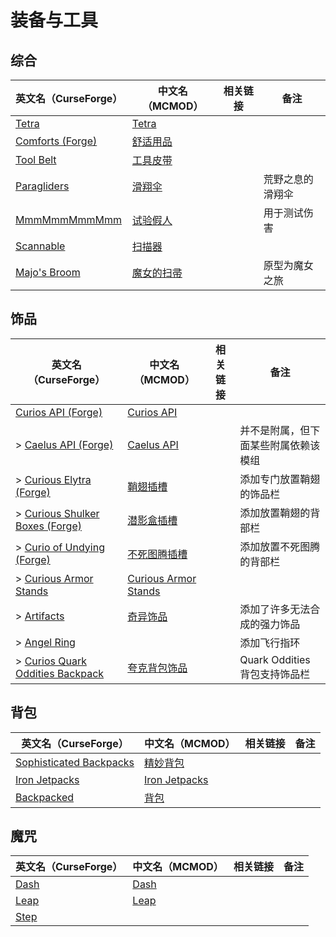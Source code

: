 # 装备与工具

## 综合

| 英文名（CurseForge）                                                      | 中文名（MCMOD）                                    | 相关链接 | 备注             |
| ------------------------------------------------------------------------- | -------------------------------------------------- | -------- | ---------------- |
| [Tetra](https://www.curseforge.com/minecraft/mc-mods/tetra)               | [Tetra](https://www.mcmod.cn/class/2018.html)      |          |                  |
| [Comforts (Forge)](https://www.curseforge.com/minecraft/mc-mods/comforts) | [舒适用品](https://www.mcmod.cn/class/2107.html)   |          |                  |
| [Tool Belt](https://www.curseforge.com/minecraft/mc-mods/tool-belt)       | [工具皮带](https://www.mcmod.cn/class/2649.html)   |          |                  |
| [Paragliders](https://www.curseforge.com/minecraft/mc-mods/paragliders)   | [滑翔伞](https://www.mcmod.cn/class/1344.html)     |          | 荒野之息的滑翔伞 |
| [MmmMmmMmmMmm](https://www.curseforge.com/minecraft/mc-mods/mmmmmmmmmmmm) | [试验假人](https://www.mcmod.cn/class/1139.html)   |          | 用于测试伤害     |
| [Scannable](https://www.curseforge.com/minecraft/mc-mods/scannable)       | [扫描器](https://www.mcmod.cn/class/791.html)      |          |                  |
| [Majo's Broom](https://www.curseforge.com/minecraft/mc-mods/majos-broom)  | [魔女的扫帚](https://www.mcmod.cn/class/3911.html) |          | 原型为魔女之旅   |

## 饰品

| 英文名（CurseForge）                                                                                            | 中文名（MCMOD）                                              | 相关链接 | 备注                                 |
| --------------------------------------------------------------------------------------------------------------- | ------------------------------------------------------------ | -------- | ------------------------------------ |
| [Curios API (Forge)](https://www.curseforge.com/minecraft/mc-mods/curios)                                       | [Curios API](https://www.mcmod.cn/class/2029.html)           |          |                                      |
| > [Caelus API (Forge)](https://www.curseforge.com/minecraft/mc-mods/caelus)                                     | [Caelus API](https://www.mcmod.cn/class/2458.html)           |          | 并不是附属，但下面某些附属依赖该模组 |
| > [Curious Elytra (Forge)](https://www.curseforge.com/minecraft/mc-mods/curious-elytra)                         | [鞘翅插槽](https://www.mcmod.cn/class/3923.html)             |          | 添加专门放置鞘翅的饰品栏             |
| > [Curious Shulker Boxes (Forge)](https://www.curseforge.com/minecraft/mc-mods/curious-shulker-boxes)           | [潜影盒插槽](https://www.mcmod.cn/class/3958.html)           |          | 添加放置鞘翅的背部栏                 |
| > [Curio of Undying (Forge)](https://www.curseforge.com/minecraft/mc-mods/curio-of-undying)                     | [不死图腾插槽](https://www.mcmod.cn/class/2236.html)         |          | 添加放置不死图腾的背部栏             |
| > [Curious Armor Stands](https://www.curseforge.com/minecraft/mc-mods/curious-armor-stands)                     | [Curious Armor Stands](https://www.mcmod.cn/class/3984.html) |          |                                      |
| > [Artifacts](https://www.curseforge.com/minecraft/mc-mods/artifacts)                                           | [奇异饰品](https://www.mcmod.cn/class/2821.html)             |          | 添加了许多无法合成的强力饰品         |
| > [Angel Ring](https://www.curseforge.com/minecraft/mc-mods/angel-ring)                                         |                                                              |          | 添加飞行指环                         |
| > [Curios Quark Oddities Backpack](https://www.curseforge.com/minecraft/mc-mods/curios-quark-oddities-backpack) | [夸克背包饰品](https://www.mcmod.cn/class/3913.html)         |          | Quark Oddities 背包支持饰品栏        |

## 背包

| 英文名（CurseForge）                                                                            | 中文名（MCMOD）                                       | 相关链接 | 备注 |
| ----------------------------------------------------------------------------------------------- | ----------------------------------------------------- | -------- | ---- |
| [Sophisticated Backpacks](https://www.curseforge.com/minecraft/mc-mods/sophisticated-backpacks) | [精妙背包](https://www.mcmod.cn/class/3739.html)      |          |      |
| [Iron Jetpacks](https://www.curseforge.com/minecraft/mc-mods/iron-jetpacks)                     | [Iron Jetpacks](https://www.mcmod.cn/class/3979.html) |          |      |
| [Backpacked](https://www.curseforge.com/minecraft/mc-mods/backpacked)                           | [背包](https://www.mcmod.cn/class/2228.html)          |          |      |

## 魔咒

| 英文名（CurseForge）                                      | 中文名（MCMOD）                              | 相关链接 | 备注 |
| --------------------------------------------------------- | -------------------------------------------- | -------- | ---- |
| [Dash](https://www.curseforge.com/minecraft/mc-mods/dash) | [Dash](https://www.mcmod.cn/class/4704.html) |          |      |
| [Leap](https://www.curseforge.com/minecraft/mc-mods/leap) | [Leap](https://www.mcmod.cn/class/5370.html) |          |      |
| [Step](https://www.curseforge.com/minecraft/mc-mods/step) |                                              |          |      |
